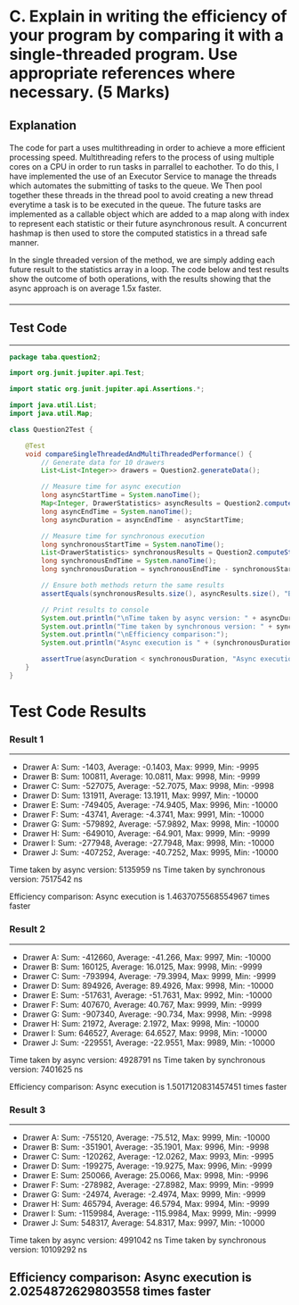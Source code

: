 # C. Explain in writing the efficiency of your program by comparing it with a single-threaded program. Use appropriate references where necessary. (5 Marks)

## Explanation

####
The code for part a uses multithreading in order to achieve a more efficient processing speed.
Multithreading refers to the process of using multiple cores on a CPU in order to run tasks in parrallel to eachother.
To do this, I have implemented the use of an Executor Service to manage the threads which automates the submitting of tasks to the queue.
We Then pool together these threads in the thread pool to avoid creating a new thread everytime a task is to be executed in the queue.
The future tasks are implemented as a callable object which are added to a map along with index to represent each statistic or their future asynchronous result.
A concurrent hashmap is then used to store the computed statistics in a thread safe manner.

In the single threaded version of the method, we are simply adding each future result to the statistics array in a loop.
The code below and test results show the outcome of both operations, with the results showing that the async approach is on average 1.5x faster.
#### 

--------------------------------------------------------------


## Test Code

--------------------------------------------------------------


```java
package taba.question2;

import org.junit.jupiter.api.Test;

import static org.junit.jupiter.api.Assertions.*;

import java.util.List;
import java.util.Map;

class Question2Test {

    @Test
    void compareSingleThreadedAndMultiThreadedPerformance() {
        // Generate data for 10 drawers
        List<List<Integer>> drawers = Question2.generateData();

        // Measure time for async execution
        long asyncStartTime = System.nanoTime();
        Map<Integer, DrawerStatistics> asyncResults = Question2.computeStatisticsAsync(drawers);
        long asyncEndTime = System.nanoTime();
        long asyncDuration = asyncEndTime - asyncStartTime;

        // Measure time for synchronous execution
        long synchronousStartTime = System.nanoTime();
        List<DrawerStatistics> synchronousResults = Question2.computeStatisticsSync(drawers);
        long synchronousEndTime = System.nanoTime();
        long synchronousDuration = synchronousEndTime - synchronousStartTime;

        // Ensure both methods return the same results
        assertEquals(synchronousResults.size(), asyncResults.size(), "Both methods should produce same number of results");

        // Print results to console
        System.out.println("\nTime taken by async version: " + asyncDuration + " ns");
        System.out.println("Time taken by synchronous version: " + synchronousDuration + " ns");
        System.out.println("\nEfficiency comparison:");
        System.out.println("Async execution is " + (synchronousDuration / (double) asyncDuration) + " times faster");

        assertTrue(asyncDuration < synchronousDuration, "Async execution should be faster");
    }
}
```

# Test Code Results

### Result 1

--------------------------------------------------------------
* Drawer A: Sum: -1403, Average: -0.1403, Max: 9999, Min: -9995
* Drawer B: Sum: 100811, Average: 10.0811, Max: 9998, Min: -9999
* Drawer C: Sum: -527075, Average: -52.7075, Max: 9998, Min: -9998
* Drawer D: Sum: 131911, Average: 13.1911, Max: 9997, Min: -10000
* Drawer E: Sum: -749405, Average: -74.9405, Max: 9996, Min: -10000
* Drawer F: Sum: -43741, Average: -4.3741, Max: 9991, Min: -10000
* Drawer G: Sum: -579892, Average: -57.9892, Max: 9998, Min: -10000
* Drawer H: Sum: -649010, Average: -64.901, Max: 9999, Min: -9999
* Drawer I: Sum: -277948, Average: -27.7948, Max: 9998, Min: -10000
* Drawer J: Sum: -407252, Average: -40.7252, Max: 9995, Min: -10000

Time taken by async version: 5135959 ns
Time taken by synchronous version: 7517542 ns

Efficiency comparison:
Async execution is 1.4637075568554967 times faster

### Result 2

--------------------------------------------------------------
* Drawer A: Sum: -412660, Average: -41.266, Max: 9997, Min: -10000
* Drawer B: Sum: 160125, Average: 16.0125, Max: 9998, Min: -9999
* Drawer C: Sum: -793994, Average: -79.3994, Max: 9999, Min: -9999
* Drawer D: Sum: 894926, Average: 89.4926, Max: 9998, Min: -10000
* Drawer E: Sum: -517631, Average: -51.7631, Max: 9992, Min: -10000
* Drawer F: Sum: 407670, Average: 40.767, Max: 9999, Min: -9999
* Drawer G: Sum: -907340, Average: -90.734, Max: 9998, Min: -9998
* Drawer H: Sum: 21972, Average: 2.1972, Max: 9998, Min: -10000
* Drawer I: Sum: 646527, Average: 64.6527, Max: 9998, Min: -10000
* Drawer J: Sum: -229551, Average: -22.9551, Max: 9989, Min: -10000

Time taken by async version: 4928791 ns
Time taken by synchronous version: 7401625 ns

Efficiency comparison:
Async execution is 1.5017120831457451 times faster

### Result 3

--------------------------------------------------------------
* Drawer A: Sum: -755120, Average: -75.512, Max: 9999, Min: -10000
* Drawer B: Sum: -351901, Average: -35.1901, Max: 9996, Min: -9998
* Drawer C: Sum: -120262, Average: -12.0262, Max: 9993, Min: -9995
* Drawer D: Sum: -199275, Average: -19.9275, Max: 9996, Min: -9999
* Drawer E: Sum: 250066, Average: 25.0066, Max: 9998, Min: -9996
* Drawer F: Sum: -278982, Average: -27.8982, Max: 9999, Min: -9999
* Drawer G: Sum: -24974, Average: -2.4974, Max: 9999, Min: -9999
* Drawer H: Sum: 465794, Average: 46.5794, Max: 9994, Min: -9999
* Drawer I: Sum: -1159984, Average: -115.9984, Max: 9999, Min: -9999
* Drawer J: Sum: 548317, Average: 54.8317, Max: 9997, Min: -10000

Time taken by async version: 4991042 ns
Time taken by synchronous version: 10109292 ns

Efficiency comparison:
Async execution is 2.0254872629803558 times faster
--------------------------------------------------------------